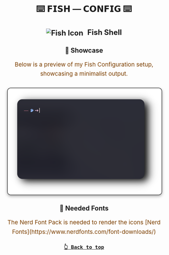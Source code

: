 <div align="center">
  <h1>⌨️ <strong>𝗙𝗜𝗦𝗛 ― 𝗖𝗢𝗡𝗙𝗜𝗚</strong> ⌨️</h1>
</div>


<div align="center">
  <h2 style="font-size: 24px;">
    <strong> <a href="https://fishshell.com/" style="text-decoration: none; color: inherit;">
      <img src="https://fishshell.com/favicon.ico" alt="Fish Icon" style="vertical-align: middle; width: 24px; height: 24px; margin-right: 8px;">
      Fish Shell</a> 
    </strong>
  </h2>
</div>

<div align="center" style="margin: 30px 0;">
  <h2>🎨 Showcase</h2>
  <p style="font-size: 19px; line-height: 1.6; color: #7c3f00;">
    Below is a preview of my Fish Configuration setup, showcasing a minimalist output.
  </p>
  <img src="fish.png" alt="Preview" width="700" style="display: block; margin: 29px auto; border: 2px solid #555; border-radius: 12px; box-shadow: 0 4px 10px rgba(0, 0, 0, 0.3);">
</div>

<div align="center" style="margin: 30px 0;">
  <h2>🎨 Needed Fonts</h2>
  <p style="font-size: 19px; line-height: 1.6; color: #7c3f00;">
    The Nerd Font Pack is needed to render the icons
    [Nerd Fonts](https://www.nerdfonts.com/font-downloads/)

<h3 align="center">
    <a href="#----setup-----wiki-----gallery-----tip-jar"><tt>👆 Back to top</tt></a>
</h3>
